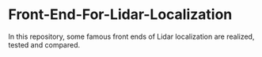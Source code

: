 # Front-End-For-Lidar-Localization
In this repository, some famous front ends of Lidar localization are realized, tested and compared. 
